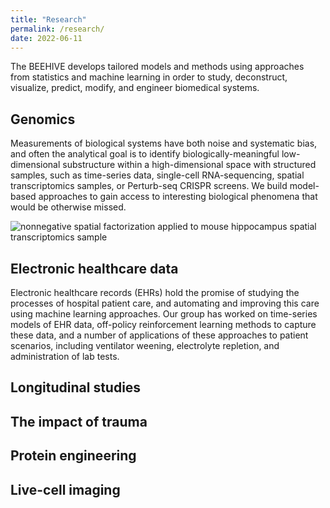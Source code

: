 ```yaml
---
title: "Research"
permalink: /research/
date: 2022-06-11
---
```


The BEEHIVE develops tailored models and methods using approaches from statistics and machine learning in order to study, deconstruct, visualize, predict, modify, and engineer biomedical systems. 

## Genomics
Measurements of biological systems have both noise and systematic bias, and often the analytical goal is to identify biologically-meaningful low-dimensional substructure within a high-dimensional space with structured samples, such as time-series data, single-cell RNA-sequencing, spatial transcriptomics samples, or Perturb-seq CRISPR screens. We build model-based approaches to gain access to interesting biological phenomena that would be otherwise missed.

![nonnegative spatial factorization applied to mouse hippocampus spatial transcriptomics sample](stanfordbeehive.github.io/assets/images/nsf-hippocampus-spatial.jpeg)

## Electronic healthcare data
Electronic healthcare records (EHRs) hold the promise of studying the processes of hospital patient care, and automating and improving this care using machine learning approaches. Our group has worked on time-series models of EHR data, off-policy reinforcement learning methods to capture these data, and a number of applications of these approaches to patient scenarios, including ventilator weening, electrolyte repletion, and administration of lab tests.

## Longitudinal studies

## The impact of trauma

## Protein engineering

## Live-cell imaging
